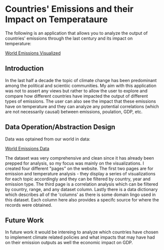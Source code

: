 # Countries' Emissions and their Impact on Temperataure

The following is an application that allows you to analyze the output of countries' emissions through the last century and its impact on temperature:

[World Emissions Visualized](https://emmissionsviz-ekrmossc8qybkmrpccragb.streamlit.app/)

## Introduction  

In the last half a decade the topic of climate change has been predominant among the political and scientiic communities. My aim with this application was not to assert any views but rather to allow the user to explore and compare how different countries have impacted the output of different types of emissions. The user can also see the impact that these emissions have on temperature and they can analyze any potential correlations (which are not necessarily causal) between emissions, poulation, GDP, etc. 

## Data Operation/Abstraction Design

Data was optained from our world in data:

[World Emissions Data](https://ourworldindata.org/co2-and-greenhouse-gas-emissions#explore-data-on-co2-and-greenhouse-gas-emissions)

The dataset was very comprehensive and clean since it has already been prepped for analysis, so my focus was mainly on the visualizations. I created four different "pages" on the website. The first two pages are for emission and temperature analysis - they display a series of visualizations for each topic accordingly and they can be filtered by country, year and emission type. The third page is a correlation analysis which can be filtered by country, range, and any dataset column. Lastly there is a data dictionary which describes all of the 'columns' as there is some domain lingo used in this dataset. Each column here also provides a specifc source for where the records were obtained. 

## Future Work 

In future work it would be intereing to analyze which countries have chosen to implement climate related policies and what impacts that may have had on their emission outputs as well the economic impact on GDP. 
